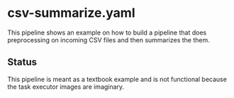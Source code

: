 # csv-summarize.yaml

This pipeline shows an example on how to build a pipeline that
does preprocessing on incoming CSV files and then summarizes the them.

## Status

This pipeline is meant as a textbook example and is not functional because
the task executor images are imaginary.
